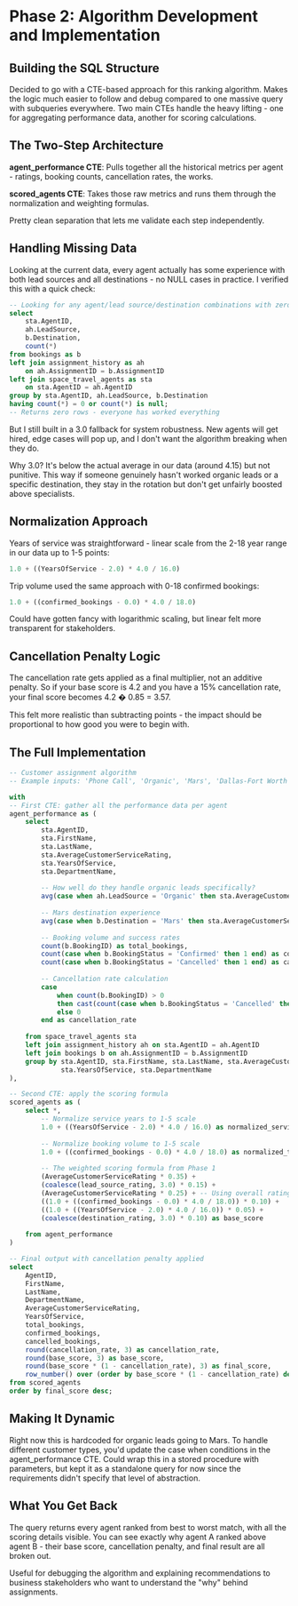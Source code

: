 # Phase 2: Algorithm Development and Implementation

## Building the SQL Structure

Decided to go with a CTE-based approach for this ranking algorithm. Makes the logic much easier to follow and debug compared to one massive query with subqueries everywhere. Two main CTEs handle the heavy lifting - one for aggregating performance data, another for scoring calculations.

## The Two-Step Architecture

**agent_performance CTE**: Pulls together all the historical metrics per agent - ratings, booking counts, cancellation rates, the works.

**scored_agents CTE**: Takes those raw metrics and runs them through the normalization and weighting formulas.

Pretty clean separation that lets me validate each step independently.

## Handling Missing Data

Looking at the current data, every agent actually has some experience with both lead sources and all destinations - no NULL cases in practice. I verified this with a quick check:

```sql
-- Looking for any agent/lead source/destination combinations with zero experience
select 
    sta.AgentID,
    ah.LeadSource,
    b.Destination,
    count(*)
from bookings as b
left join assignment_history as ah
    on ah.AssignmentID = b.AssignmentID
left join space_travel_agents as sta
    on sta.AgentID = ah.AgentID
group by sta.AgentID, ah.LeadSource, b.Destination
having count(*) = 0 or count(*) is null;
-- Returns zero rows - everyone has worked everything
```

But I still built in a 3.0 fallback for system robustness. New agents will get hired, edge cases will pop up, and I don't want the algorithm breaking when they do.

Why 3.0? It's below the actual average in our data (around 4.15) but not punitive. This way if someone genuinely hasn't worked organic leads or a specific destination, they stay in the rotation but don't get unfairly boosted above specialists.

## Normalization Approach

Years of service was straightforward - linear scale from the 2-18 year range in our data up to 1-5 points:

```sql
1.0 + ((YearsOfService - 2.0) * 4.0 / 16.0)
```

Trip volume used the same approach with 0-18 confirmed bookings:

```sql  
1.0 + ((confirmed_bookings - 0.0) * 4.0 / 18.0)
```

Could have gotten fancy with logarithmic scaling, but linear felt more transparent for stakeholders.

## Cancellation Penalty Logic

The cancellation rate gets applied as a final multiplier, not an additive penalty. So if your base score is 4.2 and you have a 15% cancellation rate, your final score becomes 4.2 � 0.85 = 3.57.

This felt more realistic than subtracting points - the impact should be proportional to how good you were to begin with.

## The Full Implementation

```sql
-- Customer assignment algorithm
-- Example inputs: 'Phone Call', 'Organic', 'Mars', 'Dallas-Fort Worth Launch Complex' 

with 
-- First CTE: gather all the performance data per agent
agent_performance as (
    select 
        sta.AgentID,
        sta.FirstName,
        sta.LastName,
        sta.AverageCustomerServiceRating,
        sta.YearsOfService,
        sta.DepartmentName,
        
        -- How well do they handle organic leads specifically?
        avg(case when ah.LeadSource = 'Organic' then sta.AverageCustomerServiceRating end) as lead_source_rating,
        
        -- Mars destination experience
        avg(case when b.Destination = 'Mars' then sta.AverageCustomerServiceRating end) as destination_rating,
        
        -- Booking volume and success rates
        count(b.BookingID) as total_bookings,
        count(case when b.BookingStatus = 'Confirmed' then 1 end) as confirmed_bookings,
        count(case when b.BookingStatus = 'Cancelled' then 1 end) as cancelled_bookings,
        
        -- Cancellation rate calculation
        case 
            when count(b.BookingID) > 0 
            then cast(count(case when b.BookingStatus = 'Cancelled' then 1 end) as float) / count(b.BookingID)
            else 0 
        end as cancellation_rate
        
    from space_travel_agents sta
    left join assignment_history ah on sta.AgentID = ah.AgentID
    left join bookings b on ah.AssignmentID = b.AssignmentID
    group by sta.AgentID, sta.FirstName, sta.LastName, sta.AverageCustomerServiceRating, 
             sta.YearsOfService, sta.DepartmentName
),

-- Second CTE: apply the scoring formula
scored_agents as (
    select *,
        -- Normalize service years to 1-5 scale
        1.0 + ((YearsOfService - 2.0) * 4.0 / 16.0) as normalized_service_years,
        
        -- Normalize booking volume to 1-5 scale  
        1.0 + ((confirmed_bookings - 0.0) * 4.0 / 18.0) as normalized_trip_volume,
        
        -- The weighted scoring formula from Phase 1
        (AverageCustomerServiceRating * 0.35) +
        (coalesce(lead_source_rating, 3.0) * 0.15) +
        (AverageCustomerServiceRating * 0.25) + -- Using overall rating for category since departments aren't perfectly specialized
        ((1.0 + ((confirmed_bookings - 0.0) * 4.0 / 18.0)) * 0.10) +
        ((1.0 + ((YearsOfService - 2.0) * 4.0 / 16.0)) * 0.05) +
        (coalesce(destination_rating, 3.0) * 0.10) as base_score
        
    from agent_performance
)

-- Final output with cancellation penalty applied
select 
    AgentID,
    FirstName,
    LastName,
    DepartmentName,
    AverageCustomerServiceRating,
    YearsOfService,
    total_bookings,
    confirmed_bookings,
    cancelled_bookings,
    round(cancellation_rate, 3) as cancellation_rate,
    round(base_score, 3) as base_score,
    round(base_score * (1 - cancellation_rate), 3) as final_score,
    row_number() over (order by base_score * (1 - cancellation_rate) desc) as agent_rank
from scored_agents
order by final_score desc;
```

## Making It Dynamic

Right now this is hardcoded for organic leads going to Mars. To handle different customer types, you'd update the case when conditions in the agent_performance CTE. Could wrap this in a stored procedure with parameters, but kept it as a standalone query for now since the requirements didn't specify that level of abstraction.

## What You Get Back

The query returns every agent ranked from best to worst match, with all the scoring details visible. You can see exactly why agent A ranked above agent B - their base score, cancellation penalty, and final result are all broken out.

Useful for debugging the algorithm and explaining recommendations to business stakeholders who want to understand the "why" behind assignments.